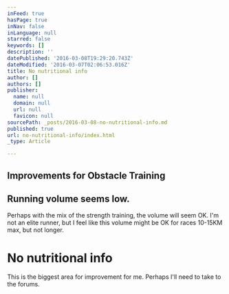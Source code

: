 ```yaml
---
inFeed: true
hasPage: true
inNav: false
inLanguage: null
starred: false
keywords: []
description: ''
datePublished: '2016-03-08T19:29:20.743Z'
dateModified: '2016-03-07T02:06:53.016Z'
title: No nutritional info
author: []
authors: []
publisher:
  name: null
  domain: null
  url: null
  favicon: null
sourcePath: _posts/2016-03-08-no-nutritional-info.md
published: true
url: no-nutritional-info/index.html
_type: Article

---
```

## Improvements for Obstacle Training

## Running volume seems low. 

Perhaps with the mix of the strength training, the volume will seem OK. I'm not an elite runner, but I feel like this volume might be OK for races 10-15KM max, but not longer.

# No nutritional info

This is the biggest area for improvement for me. Perhaps I'll need to take to the forums.